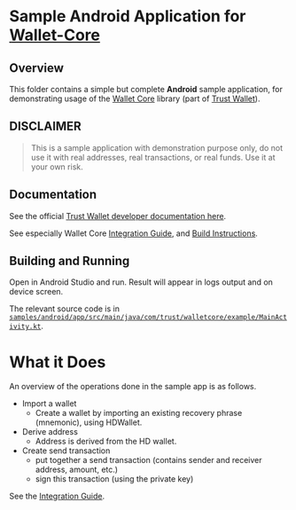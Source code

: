 # Sample Android Application for [Wallet-Core](https://github.com/trustwallet/wallet-core)

## Overview

This folder contains a simple but complete **Android** sample application, for
demonstrating usage of the
[Wallet Core](https://github.com/trustwallet/wallet-core) library (part of
[Trust Wallet](https://trustwallet.com)).

## DISCLAIMER

> This is a sample application with demonstration purpose only, do not use it
> with real addresses, real transactions, or real funds. Use it at your own
> risk.

## Documentation

See the official
[Trust Wallet developer documentation here](https://developer.trustwallet.com).

See especially Wallet Core
[Integration Guide](https://developer.trustwallet.com/wallet-core/integration-guide),
and
[Build Instructions](https://developer.trustwallet.com/wallet-core/building).

## Building and Running

Open in Android Studio and run. Result will appear in logs output and on device
screen.

The relevant source code is in
[`samples/android/app/src/main/java/com/trust/walletcore/example/MainActivity.kt`](https://github.com/trustwallet/wallet-core/blob/master/samples/android/app/src/main/java/com/trust/walletcore/example/MainActivity.kt).

# What it Does

An overview of the operations done in the sample app is as follows.

- Import a wallet
  - Create a wallet by importing an existing recovery phrase (mnemonic), using
    HDWallet.
- Derive address
  - Address is derived from the HD wallet.
- Create send transaction
  - put together a send transaction (contains sender and receiver address,
    amount, etc.)
  - sign this transaction (using the private key)

See the
[Integration Guide](https://developer.trustwallet.com/wallet-core/integration-guide).
